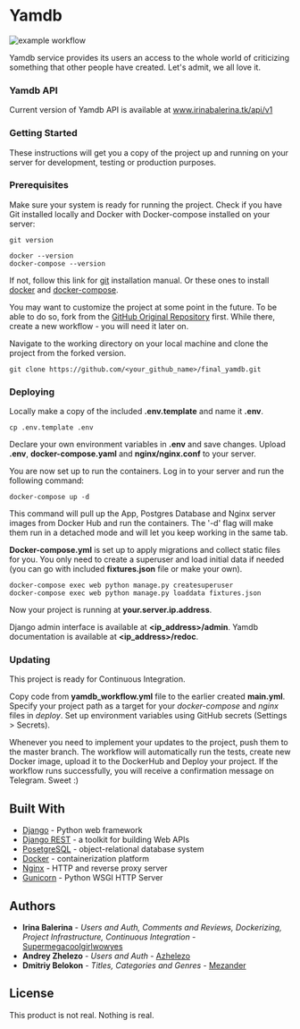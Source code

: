 # Yamdb
![example workflow](https://github.com/supermegacoolgirlwowyes/yamdb_final/actions/workflows/main.yml/badge.svg)

Yamdb service provides its users an access to the whole world of criticizing something that other people have created. Let's admit, we all love it.

### Yamdb API

Current version of Yamdb API is available at www.irinabalerina.tk/api/v1

### Getting Started

These instructions will get you a copy of the project up and running on your server for development, testing or production purposes.

### Prerequisites

Make sure your system is ready for running the project. Check if you have Git installed locally and Docker with Docker-compose installed on your server:
```
git version
```
```
docker --version
docker-compose --version
```
If not, follow this link for [git](https://github.com/git-guides/install-git) installation manual. Or these ones to install [docker](https://docs.docker.com/get-docker) and [docker-compose](https://docs.docker.com/compose/install/).

You may want to customize the project at some point in the future. To be able to do so, fork from the [GitHub Original Repository](https://github.com/Supermegacoolgirlwowyes/final_yamdb.git) first. While there, create a new workflow - you will need it later on.

Navigate to the working directory on your local machine and clone the project from the forked version. 

```
git clone https://github.com/<your_github_name>/final_yamdb.git
```

### Deploying

Locally make a copy of the included **.env.template** and name it **.env**. 

```
cp .env.template .env
```
Declare your own environment variables in **.env** and save changes. Upload **.env**, **docker-compose.yaml** and **nginx/nginx.conf** to your server.

You are now set up to run the containers. Log in to your server and run the following command:


```
docker-compose up -d
```
This command will pull up the App, Postgres Database and Nginx server images from Docker Hub and run the containers. The '-d' flag will make them run in a detached mode and will let you keep working in the same tab.

**Docker-compose.yml** is set up to apply migrations and collect static files for you. You only need to create a superuser and load initial data if needed (you can go with included **fixtures.json** file or make your own).

```
docker-compose exec web python manage.py createsuperuser
docker-compose exec web python manage.py loaddata fixtures.json
```

Now your project is running at **your.server.ip.address**.

Django admin interface is available at **<ip_address>/admin**. Yamdb documentation is available at **<ip_address>/redoc**.

### Updating

This project is ready for Continuous Integration.

Copy code from **yamdb_workflow.yml** file to the earlier created **main.yml**. Specify your project path as a target for your *docker-compose* and *nginx* files in *deploy*. Set up environment variables using GitHub secrets (Settings > Secrets).

Whenever you need to implement your updates to the project, push them to the master branch. The workflow will automatically run the tests, create new Docker image, upload it to the DockerHub and Deploy your project. If the workflow runs successfully, you will receive a confirmation message on Telegram. Sweet :)


## Built With
* [Django](https://www.djangoproject.com) - Python web framework
* [Django REST](https://www.django-rest-framework.org) -  a toolkit for building Web APIs
* [PosetgreSQL](https://www.postgresql.org) - object-relational database system
* [Docker](https://www.docker.com) - containerization platform
* [Nginx](https://nginx.org/en/) - HTTP and reverse proxy server
* [Gunicorn](https://gunicorn.org) - Python WSGI HTTP Server

## Authors

* **Irina Balerina** - *Users and Auth, Comments and Reviews, Dockerizing, Project Infrastructure, Continuous Integration* - [Supermegacoolgirlwowyes](https://github.com/Supermegacoolgirlwowyes)
* **Andrey Zhelezo** - *Users and Auth* - [Azhelezo](https://github.com/azhelezo)
* **Dmitriy Belokon** - *Titles, Categories and Genres* - [Mezander](https://github.com/Mezander)


## License

This product is not real. Nothing is real.
